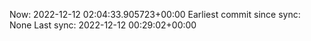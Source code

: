 Now: 2022-12-12 02:04:33.905723+00:00 Earliest commit since sync: None Last sync: 2022-12-12 00:29:02+00:00
